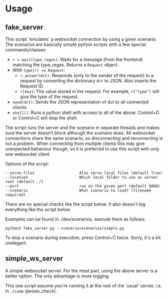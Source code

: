 # Usage

## fake_server

This script 'emulates' a websocket connection by using a given scenario. The scenarios are basically simple python
scripts with a few special commands/classes:

  - `r = wait(type_regex)`: Waits for a message (from the frontend) matching the type_regex. Returns a `Request` object.
  - With `type(r) == Request`:
    - `r.answer(dct)`: Responds (only to the sender of the request) to a request by converting the dictionary `dct` to JSON. Also inserts the Request ID.
    - `r[key]`: The value stored in the request. For example, `r["type"]` will give the type of the request.
  - `send(dct)`: Sends the JSON representation of dct to all connected clients.
  - `shell()`: Runs a python shell with access to all of the above. Control+D or Control+C will stop the shell.
  
The script runs the server and the scenario in separate threads and makes sure the server doesn't block although the scenario does. All websocket connections share the same scenario, so disconnecting and reconnecting is not a problem. When connecting from multiple clients this may give unexpected behaviour though, so it is preferred to use this script with only one websocket client.

Options of the script:

    --serve-files                    Also serve local files (default True)
    --location                       Which local folder to use as server root (default ./)
    --port                           run on the given port (default 8888)
    --scenario                       What scenario to load? (filename required)
    
There are no special checks like the script below. It also doesn't log everything like the script below.

Examples can be found in ./dev/scenarios, execute them as follows:

    python3 fake_server.py --scenario=scenarios/simple.py

To stop a scenario during execution, press Control+C twice. Sorry, it's a bit unelegant.
    
## simple_ws_server

A simple websocket server. For the most part, using the above server is a better option. The only advantage is more logging.

This one script assume you're running it at the root of the 'usual' server, i.e. in `./code` (jeroen_check).

